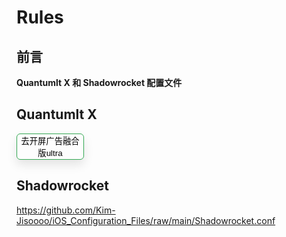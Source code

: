 # Rules

## 前言

**Quantumlt X 和 Shadowrocket 配置文件**

## Quantumlt X

<button class="myButton" onclick="handleClick(this)" data-href="shadowrocket://install?module=https://whatshub.top/module/adultra.module" style="width: 108px; background-color: transparent; color: black; border: 1px solid rgb(52, 168, 83); border-radius: 6px; box-shadow: rgba(0, 0, 0, 0.1) 0px 8px 16px;">去开屏广告融合版ultra</button>

## Shadowrocket

https://github.com/Kim-Jisoooo/iOS_Configuration_Files/raw/main/Shadowrocket.conf
